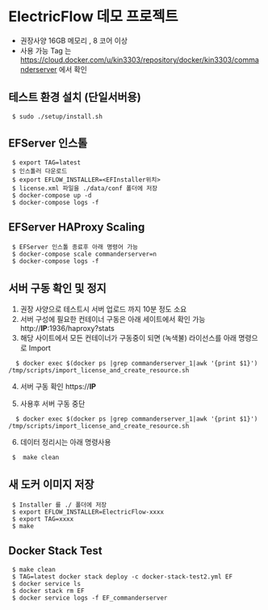 # ElectricFlow 데모 프로젝트

- 권장사양 16GB 메모리 , 8 코어 이상
- 사용 가능 Tag 는 https://cloud.docker.com/u/kin3303/repository/docker/kin3303/commanderserver 에서 확인

## 테스트 환경 설치 (단일서버용)

```console
 $ sudo ./setup/install.sh
 ```

## EFServer 인스톨 

```console
 $ export TAG=latest
 $ 인스톨러 다운로드
 $ export EFLOW_INSTALLER=<EFInstaller위치>
 $ license.xml 파일을 ./data/conf 폴더에 저장
 $ docker-compose up -d
 $ docker-compose logs -f
```

## EFServer HAProxy Scaling 

```console
 $ EFServer 인스톨 종료후 아래 명령어 가능
 $ docker-compose scale commanderserver=n
 $ docker-compose logs -f
```

## 서버 구동 확인 및 정지

1. 권장 사양으로 테스트시 서버 업로드 까지 10분 정도 소요
2. 서버 구성에 필요한 컨테이너 구동은 아래 세이트에서 확인 가능
   http://****IP****:1936/haproxy?stats
3. 해당 사이트에서 모든 컨테이너가 구동중이 되면 (녹색불) 라이선스를 아래 명령으로 Import
```console
  $ docker exec $(docker ps |grep commanderserver_1|awk '{print $1}')   /tmp/scripts/import_license_and_create_resource.sh
```
4. 서버 구동 확인 
  https://****IP****
 
5. 사용후 서버 구동 중단
```console
  $ docker exec $(docker ps |grep commanderserver_1|awk '{print $1}')   /tmp/scripts/import_license_and_create_resource.sh
``` 

6. 데이터 정리시는 아래 명령사용
```console
 $  make clean
```

## 새 도커 이미지 저장

```console
 $ Installer 를 ./ 폴더에 저장
 $ export EFLOW_INSTALLER=ElectricFlow-xxxx
 $ export TAG=xxxx
 $ make
```

## Docker Stack Test

```console
 $ make clean
 $ TAG=latest docker stack deploy -c docker-stack-test2.yml EF
 $ docker service ls
 $ docker stack rm EF
 $ docker service logs -f EF_commanderserver
```

